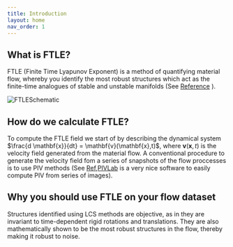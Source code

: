 ```yaml
---
title: Introduction
layout: home
nav_order: 1
---
```


## What is FTLE?

FTLE (Finite Time Lyapunov Exponent) is a method of quantifying material flow, whereby you identify the most robust structures which act as the finite-time analogues of stable and unstable manifolds (See [Reference](https://en.wikipedia.org/wiki/Lagrangian_coherent_structure) ).

![FTLESchematic](Images/FTLEFig.png) 

## How do we calculate FTLE?

To compute the FTLE field we start of by describing the dynamical system $\frac{d \mathbf{x}}{dt} = \mathbf{v}(\mathbf{x},t)$, where $\mathbf{v}(\mathbf{x},t)$ is the velocity field generated from the material flow. A conventional procedure to generate the velocity field fom a series of snapshots of the flow proccesses is to use PIV methods (See [Ref](https://en.wikipedia.org/wiki/Particle_image_velocimetry),[PIVLab](https://pivlab.blogspot.com/p/blog-page_19.html) is a very nice software to easily compute PIV from series of images).



## Why you should use FTLE on your flow dataset 

Structures identified using LCS methods are objective, as in they are invariant to time-dependent rigid rotations and  translations. They are also mathematically shown to be the most robust structures in the flow, thereby making it robust to noise. 


